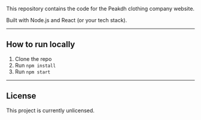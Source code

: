 This repository contains the code for the Peakdh clothing company website.

Built with Node.js and React (or your tech stack).

---

## How to run locally

1. Clone the repo  
2. Run `npm install`  
3. Run `npm start`

---

## License

This project is currently unlicensed.
